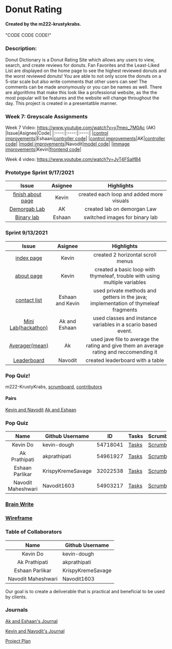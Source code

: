 # Donut Rating 
#### Created by the m222-krustykrabs.

"CODE CODE CODE!"

### Description:
Donut Dictionary is a Donut Rating Site which allows any users to view, search, and create reviews for donuts. Fan Favorites and the Least-Liked List are displayed on the home page to see the highest reviewed donuts and the worst reviewed donuts! You are able to not only score the donuts on a 5-star scale but also write comments that other users can see! The comments can be made anonymously or you can be names as well. There are algorithms that make this look like a professional website, as the the most popular will be features and the website will change throughout the day. This project is created in a presentatble manner. 

### Week 7: Greyscale Assignments
Week 7 Video: https://www.youtube.com/watch?v=y7meo_7M0Ac (AK)
|Issue|Asignee|Code|
|:----:|:----:|:----:|
|[control improvements](https://github.com/Navodit1603/m222-KrustyKrabs/issues/31)|Eshaan|[controller code](https://github.com/Navodit1603/m222-KrustyKrabs/blob/master/src/main/java/com/example/sping_portfolio/controllers/GreyscaleController.java)|
|[control improvements](https://github.com/Navodit1603/m222-KrustyKrabs/issues/31)|AK|[controller code](https://github.com/Navodit1603/m222-KrustyKrabs/commit/0013839a12d1e5740c67405e7a7f6c6ea012b20e)|
|[model improvements](https://github.com/Navodit1603/m222-KrustyKrabs/issues/30)|Navodit|[model code](https://github.com/Navodit1603/m222-KrustyKrabs/commit/a3bb8f9dc98eef78463869dcbe6459e7174da222)|
|[immage improvements](https://github.com/Navodit1603/m222-KrustyKrabs/issues/23)|Kevin|[frontend code](https://github.com/Navodit1603/m222-KrustyKrabs/commit/db8724490ce6c15efce596426b5afa0a53acc60b)|



Week 4 video: https://www.youtube.com/watch?v=JvT4FSaIfB4 
### Prototype Sprint 9/17/2021
|Issue|Asignee|Highlights|
|:----:|:----:|:----:|
|[finish about page](https://github.com/Navodit1603/m222-KrustyKrabs/issues/20)|Kevin|created each loop and added more visuals|
|[Demorgab Lab ](https://github.com/Navodit1603/m222-KrustyKrabs/issues/21)|AK|created lab on demorgan Law|
|[Binary lab](https://github.com/Navodit1603/m222-KrustyKrabs/issues/23)|Eshaan|switched images for binary lab|


### Sprint 9/13/2021
|Issue|Asignee|Highlights|
|:----:|:----:|:----:|
|[index page](https://github.com/Navodit1603/m222-KrustyKrabs/issues/13)|Kevin|created 2 horizontal scroll menus|
|[about page](https://github.com/Navodit1603/m222-KrustyKrabs/issues/14)|Kevin|created a basic loop with thymeleaf, trouble with using multiple variables|
|[contact list](https://github.com/Navodit1603/m222-KrustyKrabs/issues/16)|Eshaan and Kevin|used private methods and getters in the java; implementation of thymeleaf fragments|
|[Mini Lab(hackathon)](https://github.com/Navodit1603/m222-KrustyKrabs/issues/18)|Ak and Eshaan|used classes and instance variables in a scario based event.|
|[Averager(mean)](https://github.com/Navodit1603/m222-KrustyKrabs/issues/15)|Ak|used jave file to average the rating and give them an average rating and reccomending it|
|[Leaderboard](https://github.com/Navodit1603/m222-KrustyKrabs/issues/17)|Navodit|created leaderboard with a table|

### Pop Quiz!
m222-KrustyKrabs, [scrumboard](https://github.com/Navodit1603/m222-KrustyKrabs/projects/1), [contributors](https://github.com/Navodit1603/m222-KrustyKrabs/graphs/contributors)

#### Pairs
[Kevin and Navodit](https://docs.google.com/document/d/1BFBWGY9vj-E2K7aB7S8AUBSUFzykGWVdO7xCJWG-ou0/edit)
[Ak and Eshaan](https://docs.google.com/document/d/1_00m8_Ps-8xa50mRHRDDZVe1lTe19DJE-vb_fP_6JeY/edit)



### Pop Quiz
|        Name        | Github Username   |ID                 |Tasks |Scrumboard |Commits |Profile |
|:------------------:|-------------------|-------------------|------|-----------|--------|--------|
| Kevin Do           | kevin-dough       |54718041| [Tasks](https://github.com/Navodit1603/m222-KrustyKrabs/issues/assigned/kevin-dough)|[Scrumboard](https://github.com/Navodit1603/m222-KrustyKrabs/projects/1?card_filter_query=assignee%3Akevin-dough)|[commits](https://github.com/Navodit1603/m222-KrustyKrabs/commits?author=kevin-dough)|[profile](https://github.com/kevin-dough)|
| Ak Prathipati      | akprathipati      |54961927|[Tasks](https://github.com/Navodit1603/m222-KrustyKrabs/issues/assigned/akprathipati)|[Scrumboard](https://github.com/Navodit1603/m222-KrustyKrabs/projects/1?card_filter_query=assignee%3Aakprathipati)|[commits](https://github.com/Navodit1603/m222-KrustyKrabs/commits?author=akprathipati)|[profile](https://github.com/akprathipati)|
| Eshaan Parlikar    | KrispyKremeSavage |32022538|[Tasks](https://github.com/Navodit1603/m222-KrustyKrabs/issues/assigned/KrispyKremeSavage)|[Scrumboard](https://github.com/Navodit1603/m222-KrustyKrabs/projects/1?card_filter_query=assignee%3AKrispyKremeSavage)|[commits](https://github.com/Navodit1603/m222-KrustyKrabs/commits?author=KrispyKremeSavage)|[profile](https://github.com/KrispyKremeSavage)|
| Navodit Maheshwari | Navodit1603|54903217|[Tasks](https://github.com/Navodit1603/m222-KrustyKrabs/issues/assigned/Navodit1603)|[Scrumboard](https://github.com/Navodit1603/m222-KrustyKrabs/projects/1?card_filter_query=assignee%3ANavodit1603)|[commits](https://github.com/Navodit1603/m222-KrustyKrabs/commits?author=Navodit1603)|[profile](https://github.com/Navodit1603)|




### [Brain Write](https://docs.google.com/document/d/14fl5IbjiwnolH_P-Ar1aMBShLUp5B-C5qtU6SHZzows/edit#bookmark=id.hy068ml7j0yc)

### [Wireframe](https://docs.google.com/presentation/d/1F2H328ZCYhyjzBX2WUQdiGw8LLIWjOHupeIna6I-y7w/edit?usp=sharing)

### Table of Collaborators
|        Name        | Github Username   |
|:------------------:|-------------------|
| Kevin Do           | kevin-dough       |
| Ak Prathipati      | akprathipati      |
| Eshaan Parlikar    | KrispyKremeSavage |
| Navodit Maheshwari | Navodit1603      |

Our goal is to create a deliverable that is practical and beneficial to be used by clients.

### Journals
[Ak and Eshaan's Journal](https://docs.google.com/document/d/1_00m8_Ps-8xa50mRHRDDZVe1lTe19DJE-vb_fP_6JeY/edit?usp=sharing) 

[Kevin and Navodit's Journal](https://docs.google.com/document/d/1BFBWGY9vj-E2K7aB7S8AUBSUFzykGWVdO7xCJWG-ou0/edit?usp=sharing) 

[Project Plan](https://docs.google.com/document/d/14fl5IbjiwnolH_P-Ar1aMBShLUp5B-C5qtU6SHZzows/edit)
